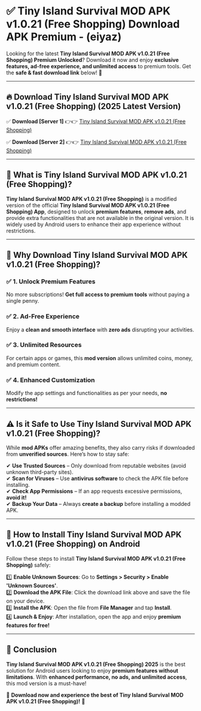 
# ✅ Tiny Island Survival MOD APK v1.0.21 (Free Shopping) Download APK Premium -  (eiyaz) 

Looking for the latest **Tiny Island Survival MOD APK v1.0.21 (Free Shopping) Premium Unlocked**? Download it now and enjoy **exclusive features, ad-free experience, and unlimited access** to premium tools. Get the **safe & fast download link** below! 🚀

---

## 🔥 Download Tiny Island Survival MOD APK v1.0.21 (Free Shopping) (2025 Latest Version)

✅ **Download [Server 1]** 👉👉 [Tiny Island Survival MOD APK v1.0.21 (Free Shopping) ](https://apkcomod.com?title=Tiny_Island_Survival_MOD_APK_v1.0.21_(Free_Shopping))  

✅ **Download [Server 2]** 👉👉 [Tiny Island Survival MOD APK v1.0.21 (Free Shopping) ](https://apkcomod.com?title=Tiny_Island_Survival_MOD_APK_v1.0.21_(Free_Shopping))  


---

## 📌 What is Tiny Island Survival MOD APK v1.0.21 (Free Shopping)?

**Tiny Island Survival MOD APK v1.0.21 (Free Shopping)** is a modified version of the official **Tiny Island Survival MOD APK v1.0.21 (Free Shopping) App**, designed to unlock **premium features**, **remove ads**, and provide extra functionalities that are not available in the original version. It is widely used by Android users to enhance their app experience without restrictions.

---

## 🌟 Why Download Tiny Island Survival MOD APK v1.0.21 (Free Shopping)?

### ✅ 1. Unlock Premium Features
No more subscriptions! **Get full access to premium tools** without paying a single penny.

### ✅ 2. Ad-Free Experience
Enjoy a **clean and smooth interface** with **zero ads** disrupting your activities.

### ✅ 3. Unlimited Resources
For certain apps or games, this **mod version** allows unlimited coins, money, and premium content.

### ✅ 4. Enhanced Customization
Modify the app settings and functionalities as per your needs, **no restrictions!**

---

## ⚠️ Is it Safe to Use Tiny Island Survival MOD APK v1.0.21 (Free Shopping)?

While **mod APKs** offer amazing benefits, they also carry risks if downloaded from **unverified sources**. Here’s how to stay safe:

✔ **Use Trusted Sources** – Only download from reputable websites (avoid unknown third-party sites).  
✔ **Scan for Viruses** – Use **antivirus software** to check the APK file before installing.  
✔ **Check App Permissions** – If an app requests excessive permissions, **avoid it!**  
✔ **Backup Your Data** – Always **create a backup** before installing a modded APK.

---

## 📲 How to Install Tiny Island Survival MOD APK v1.0.21 (Free Shopping) on Android

Follow these steps to install **Tiny Island Survival MOD APK v1.0.21 (Free Shopping)** safely:

1️⃣ **Enable Unknown Sources**: Go to **Settings > Security > Enable 'Unknown Sources'**.  
2️⃣ **Download the APK File**: Click the download link above and save the file on your device.  
3️⃣ **Install the APK**: Open the file from **File Manager** and tap **Install**.  
4️⃣ **Launch & Enjoy**: After installation, open the app and enjoy **premium features for free!**

---

## 🚀 Conclusion

**Tiny Island Survival MOD APK v1.0.21 (Free Shopping) 2025** is the best solution for Android users looking to enjoy **premium features without limitations**. With **enhanced performance, no ads, and unlimited access**, this mod version is a must-have!

🔻 **Download now and experience the best of Tiny Island Survival MOD APK v1.0.21 (Free Shopping)!** 🔻

